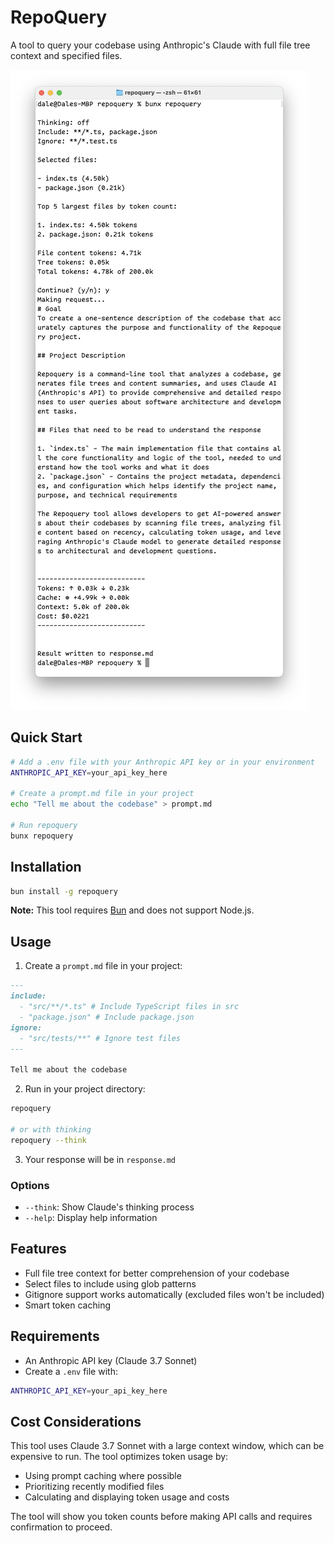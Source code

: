 # RepoQuery

A tool to query your codebase using Anthropic's Claude with full file tree context and specified files.

![Overview](img/overview.png)

## Quick Start

```bash
# Add a .env file with your Anthropic API key or in your environment
ANTHROPIC_API_KEY=your_api_key_here

# Create a prompt.md file in your project
echo "Tell me about the codebase" > prompt.md

# Run repoquery
bunx repoquery
```

## Installation

```bash
bun install -g repoquery
```

**Note:** This tool requires [Bun](https://bun.sh) and does not support Node.js.

## Usage

1. Create a `prompt.md` file in your project:

```markdown
---
include:
  - "src/**/*.ts" # Include TypeScript files in src
  - "package.json" # Include package.json
ignore:
  - "src/tests/**" # Ignore test files
---

Tell me about the codebase
```

2. Run in your project directory:

```bash
repoquery

# or with thinking
repoquery --think
```

3. Your response will be in `response.md`

### Options

- `--think`: Show Claude's thinking process
- `--help`: Display help information

## Features

- Full file tree context for better comprehension of your codebase
- Select files to include using glob patterns
- Gitignore support works automatically (excluded files won't be included)
- Smart token caching

## Requirements

- An Anthropic API key (Claude 3.7 Sonnet)
- Create a `.env` file with:

```bash
ANTHROPIC_API_KEY=your_api_key_here
```

## Cost Considerations

This tool uses Claude 3.7 Sonnet with a large context window, which can be expensive to run. The tool optimizes token usage by:

- Using prompt caching where possible
- Prioritizing recently modified files
- Calculating and displaying token usage and costs

The tool will show you token counts before making API calls and requires confirmation to proceed.
